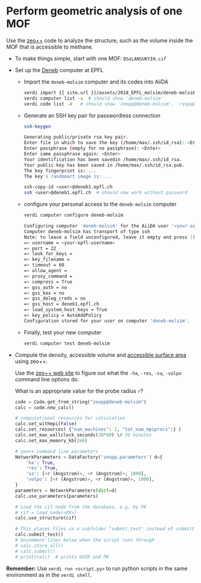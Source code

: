 Perform geometric analysis of one MOF
=====================================

Use the [zeo++](http://www.zeoplusplus.org/) code to analyze the
structure, such as the volume inside the MOF that is accessible to
methane.

-   To make things simple, start with one MOF: `DSoLANSUKYIH.cif`

-   Set up the
    [Deneb](https://scitas.epfl.ch/hardware/deneb-and-eltanin) computer
    at EPFL

    -   Import the `deneb-molsim` computer and its codes into AiiDA

        ```bash
        verdi import {{ site.url }}/assets/2018_EPFL_molsim/deneb-molsim.aiida
        verdi computer list -a  # should show 'deneb-molsim'
        verdi code list -A   # should show 'zeopp@deneb-molsim', 'raspa@deneb-molsim'
        ```

    -   Generate an SSH key pair for passwordless connection

        ```bash
        ssh-keygen

        Generating public/private rsa key pair. 
        Enter file in which to save the key (/home/max/.ssh/id_rsa): <Enter> 
        Enter passphrase (empty for no passphrase): <Enter> 
        Enter same passphrase again: <Enter> 
        Your identification has been savedin /home/max/.ssh/id_rsa. 
        Your public key has been saved in /home/max/.ssh/id_rsa.pub. 
        The key fingerprint is: ... 
        The key's randomart image is: ... 
        ```

        ```bash
        ssh-copy-id <user>@deneb1.epfl.ch 
        ssh <user>@deneb1.epfl.ch  # should now work without password
        ```

    -   configure your personal access to the `deneb-molsim` computer

        ```bash
        verdi computer configure deneb-molsim

        Configuring computer 'deneb-molsim' for the AiiDA user '<your-aiida-user>@epfl.ch' 
        Computer deneb-molsim has transport of type ssh 
        Note: to leave a field unconfigured, leave it empty and press [Enter] 
        => username = <your-epfl-username> 
        => port = 22 
        => look_for_keys = 
        => key_filename = 
        => timeout = 60 
        => allow_agent = 
        => proxy_command = 
        => compress = True 
        => gss_auth = no 
        => gss_kex = no  
        => gss_deleg_creds = no 
        => gss_host = deneb1.epfl.ch 
        => load_system_host_keys = True 
        => key_policy = AutoAddPolicy 
        Configuration stored for your user on computer 'deneb-molsim'.
        ```

    -   Finally, test your new computer

        ```bash
        verdi computer test deneb-molsim
        ``` 

-   Compute the density, accessible volume and [accessible surface
    area](https://en.wikipedia.org/wiki/Accessible_surface_area) using
    zeo++.

    Use the [zeo++ web site](http://www.zeoplusplus.org/examples.html)
    to figure out what the `-ha`, `-res`, `-sa`, `-volpo` command line
    options do.

    What is an appropriate value for the probe radius `r`?

    ```python
    code = Code.get_from_string("zeopp@deneb-molsim") 
    calc = code.new_calc()

    # computational resources for calculation 
    calc.set_withmpi(False)
    calc.set_resources( {"num_machines": 1, "tot_num_mpiprocs":} )
    calc.set_max_wallclock_seconds(30*60) \# 30 minutes
    calc.set_max_memory_kb(2e6)

    # zeo++ command line parameters
    NetworkParameters = DataFactory('zeopp.parameters') d={
        'ha': True,
        'res': True,
        'sa': [<r (Angstrom)>, <r (Angstrom)>, 1000], 
        'volpo': [<r (Angstrom)>, <r (Angstrom)>, 1000],
    }
    parameters = NetworkParameters(dict=d)
    calc.use_parameters(parameters)

    # Load the cif node from the database, e.g. by PK
    # cif = load_node(<PK>)
    calc.use_structure(cif)

    # This places files in a subfolder "submit_test" instead of submitting.
    calc.submit_test()
    # Uncomment lines below when the script runs through
    # calc.store_all()
    # calc.submit()
    # print(calc)  # prints UUID and PK
    ```


**Remember:** Use `verdi run <script.py>` to run python scripts in the
same environment as in the `verdi shell`.


